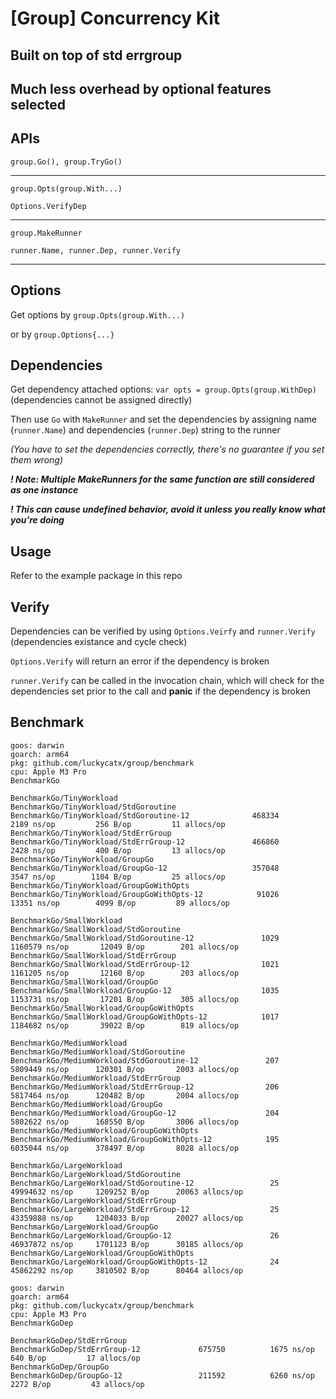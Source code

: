 # [Group] Concurrency Kit

## Built on top of std errgroup
## Much less overhead by optional features selected

## APIs
`group.Go(), group.TryGo()`

---

`group.Opts(group.With...)`

`Options.VerifyDep`

---

`group.MakeRunner`

`runner.Name, runner.Dep, runner.Verify`

---

## Options
Get options by `group.Opts(group.With...)`

or by `group.Options{...}`

## Dependencies
Get dependency attached options: `var opts = group.Opts(group.WithDep)` (dependencies cannot be assigned directly)

Then use `Go` with `MakeRunner` and set the dependencies by assigning name (`runner.Name`) and dependencies (`runner.Dep`) string to the runner

*(You have to set the dependencies correctly, there's no guarantee if you set them wrong)*

***! Note: Multiple MakeRunners for the same function are still considered as one instance***

***! This can cause undefined behavior, avoid it unless you really know what you're doing***

## Usage
Refer to the example package in this repo

## Verify
Dependencies can be verified by using `Options.Veirfy` and `runner.Verify` (dependencies existance and cycle check)

`Options.Verify` will return an error if the dependency is broken

`runner.Verify` can be called in the invocation chain, which will check for the dependencies set prior to the call and **panic** if the dependency is broken

## Benchmark
```
goos: darwin
goarch: arm64
pkg: github.com/luckycatx/group/benchmark
cpu: Apple M3 Pro
BenchmarkGo

BenchmarkGo/TinyWorkload
BenchmarkGo/TinyWorkload/StdGoroutine
BenchmarkGo/TinyWorkload/StdGoroutine-12         	  468334	      2189 ns/op	     256 B/op	      11 allocs/op
BenchmarkGo/TinyWorkload/StdErrGroup
BenchmarkGo/TinyWorkload/StdErrGroup-12          	  466860	      2428 ns/op	     400 B/op	      13 allocs/op
BenchmarkGo/TinyWorkload/GroupGo
BenchmarkGo/TinyWorkload/GroupGo-12              	  357048	      3547 ns/op	    1104 B/op	      25 allocs/op
BenchmarkGo/TinyWorkload/GroupGoWithOpts
BenchmarkGo/TinyWorkload/GroupGoWithOpts-12      	   91026	     13351 ns/op	    4099 B/op	      89 allocs/op

BenchmarkGo/SmallWorkload
BenchmarkGo/SmallWorkload/StdGoroutine
BenchmarkGo/SmallWorkload/StdGoroutine-12        	    1029	   1160579 ns/op	   12049 B/op	     201 allocs/op
BenchmarkGo/SmallWorkload/StdErrGroup
BenchmarkGo/SmallWorkload/StdErrGroup-12         	    1021	   1161205 ns/op	   12160 B/op	     203 allocs/op
BenchmarkGo/SmallWorkload/GroupGo
BenchmarkGo/SmallWorkload/GroupGo-12             	    1035	   1153731 ns/op	   17201 B/op	     305 allocs/op
BenchmarkGo/SmallWorkload/GroupGoWithOpts
BenchmarkGo/SmallWorkload/GroupGoWithOpts-12     	    1017	   1184682 ns/op	   39022 B/op	     819 allocs/op

BenchmarkGo/MediumWorkload
BenchmarkGo/MediumWorkload/StdGoroutine
BenchmarkGo/MediumWorkload/StdGoroutine-12       	     207	   5809449 ns/op	  120301 B/op	    2003 allocs/op
BenchmarkGo/MediumWorkload/StdErrGroup
BenchmarkGo/MediumWorkload/StdErrGroup-12        	     206	   5817464 ns/op	  120482 B/op	    2004 allocs/op
BenchmarkGo/MediumWorkload/GroupGo
BenchmarkGo/MediumWorkload/GroupGo-12            	     204	   5802622 ns/op	  168550 B/op	    3006 allocs/op
BenchmarkGo/MediumWorkload/GroupGoWithOpts
BenchmarkGo/MediumWorkload/GroupGoWithOpts-12    	     195	   6035044 ns/op	  378497 B/op	    8028 allocs/op

BenchmarkGo/LargeWorkload
BenchmarkGo/LargeWorkload/StdGoroutine
BenchmarkGo/LargeWorkload/StdGoroutine-12        	      25	  49994632 ns/op	 1209252 B/op	   20063 allocs/op
BenchmarkGo/LargeWorkload/StdErrGroup
BenchmarkGo/LargeWorkload/StdErrGroup-12         	      25	  43359888 ns/op	 1204033 B/op	   20027 allocs/op
BenchmarkGo/LargeWorkload/GroupGo
BenchmarkGo/LargeWorkload/GroupGo-12             	      26	  46937872 ns/op	 1701123 B/op	   30185 allocs/op
BenchmarkGo/LargeWorkload/GroupGoWithOpts
BenchmarkGo/LargeWorkload/GroupGoWithOpts-12     	      24	  45862292 ns/op	 3810502 B/op	   80464 allocs/op
```

```
goos: darwin
goarch: arm64
pkg: github.com/luckycatx/group/benchmark
cpu: Apple M3 Pro
BenchmarkGoDep

BenchmarkGoDep/StdErrGroup
BenchmarkGoDep/StdErrGroup-12         	  675750	      1675 ns/op	     640 B/op	      17 allocs/op
BenchmarkGoDep/GroupGo
BenchmarkGoDep/GroupGo-12             	  211592	      6260 ns/op	    2272 B/op	      43 allocs/op
```